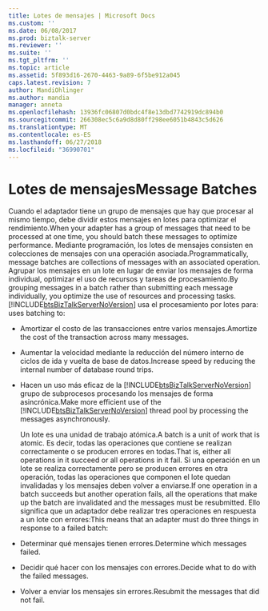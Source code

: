 ```yaml
---
title: Lotes de mensajes | Microsoft Docs
ms.custom: ''
ms.date: 06/08/2017
ms.prod: biztalk-server
ms.reviewer: ''
ms.suite: ''
ms.tgt_pltfrm: ''
ms.topic: article
ms.assetid: 5f893d16-2670-4463-9a89-6f5be912a045
caps.latest.revision: 7
author: MandiOhlinger
ms.author: mandia
manager: anneta
ms.openlocfilehash: 13936fc06807d0bdc4f8e13dbd7742919dc894b0
ms.sourcegitcommit: 266308ec5c6a9d8d80ff298ee6051b4843c5d626
ms.translationtype: MT
ms.contentlocale: es-ES
ms.lasthandoff: 06/27/2018
ms.locfileid: "36990701"
---
```

# <a name="message-batches"></a><span data-ttu-id="de68d-102">Lotes de mensajes</span><span class="sxs-lookup"><span data-stu-id="de68d-102">Message Batches</span></span>
<span data-ttu-id="de68d-103">Cuando el adaptador tiene un grupo de mensajes que hay que procesar al mismo tiempo, debe dividir estos mensajes en lotes para optimizar el rendimiento.</span><span class="sxs-lookup"><span data-stu-id="de68d-103">When your adapter has a group of messages that need to be processed at one time, you should batch these messages to optimize performance.</span></span> <span data-ttu-id="de68d-104">Mediante programación, los lotes de mensajes consisten en colecciones de mensajes con una operación asociada.</span><span class="sxs-lookup"><span data-stu-id="de68d-104">Programmatically, message batches are collections of messages with an associated operation.</span></span> <span data-ttu-id="de68d-105">Agrupar los mensajes en un lote en lugar de enviar los mensajes de forma individual, optimizar el uso de recursos y tareas de procesamiento.</span><span class="sxs-lookup"><span data-stu-id="de68d-105">By grouping messages in a batch rather than submitting each message individually, you optimize the use of resources and processing tasks.</span></span> [!INCLUDE[btsBizTalkServerNoVersion](../includes/btsbiztalkservernoversion-md.md)]<span data-ttu-id="de68d-106"> usa el procesamiento por lotes para:</span><span class="sxs-lookup"><span data-stu-id="de68d-106"> uses batching to:</span></span>  

- <span data-ttu-id="de68d-107">Amortizar el costo de las transacciones entre varios mensajes.</span><span class="sxs-lookup"><span data-stu-id="de68d-107">Amortize the cost of the transaction across many messages.</span></span>  

- <span data-ttu-id="de68d-108">Aumentar la velocidad mediante la reducción del número interno de ciclos de ida y vuelta de base de datos.</span><span class="sxs-lookup"><span data-stu-id="de68d-108">Increase speed by reducing the internal number of database round trips.</span></span>  

- <span data-ttu-id="de68d-109">Hacen un uso más eficaz de la [!INCLUDE[btsBizTalkServerNoVersion](../includes/btsbiztalkservernoversion-md.md)] grupo de subprocesos procesando los mensajes de forma asincrónica.</span><span class="sxs-lookup"><span data-stu-id="de68d-109">Make more efficient use of the [!INCLUDE[btsBizTalkServerNoVersion](../includes/btsbiztalkservernoversion-md.md)] thread pool by processing the messages asynchronously.</span></span>  

  <span data-ttu-id="de68d-110">Un lote es una unidad de trabajo atómica.</span><span class="sxs-lookup"><span data-stu-id="de68d-110">A batch is a unit of work that is atomic.</span></span> <span data-ttu-id="de68d-111">Es decir, todas las operaciones que contiene se realizan correctamente o se producen errores en todas.</span><span class="sxs-lookup"><span data-stu-id="de68d-111">That is, either all operations in it succeed or all operations in it fail.</span></span> <span data-ttu-id="de68d-112">Si una operación en un lote se realiza correctamente pero se producen errores en otra operación, todas las operaciones que componen el lote quedan invalidadas y los mensajes deben volver a enviarse.</span><span class="sxs-lookup"><span data-stu-id="de68d-112">If one operation in a batch succeeds but another operation fails, all the operations that make up the batch are invalidated and the messages must be resubmitted.</span></span> <span data-ttu-id="de68d-113">Ello significa que un adaptador debe realizar tres operaciones en respuesta a un lote con errores:</span><span class="sxs-lookup"><span data-stu-id="de68d-113">This means that an adapter must do three things in response to a failed batch:</span></span>  

- <span data-ttu-id="de68d-114">Determinar qué mensajes tienen errores.</span><span class="sxs-lookup"><span data-stu-id="de68d-114">Determine which messages failed.</span></span>  

- <span data-ttu-id="de68d-115">Decidir qué hacer con los mensajes con errores.</span><span class="sxs-lookup"><span data-stu-id="de68d-115">Decide what to do with the failed messages.</span></span>  

- <span data-ttu-id="de68d-116">Volver a enviar los mensajes sin errores.</span><span class="sxs-lookup"><span data-stu-id="de68d-116">Resubmit the messages that did not fail.</span></span>
